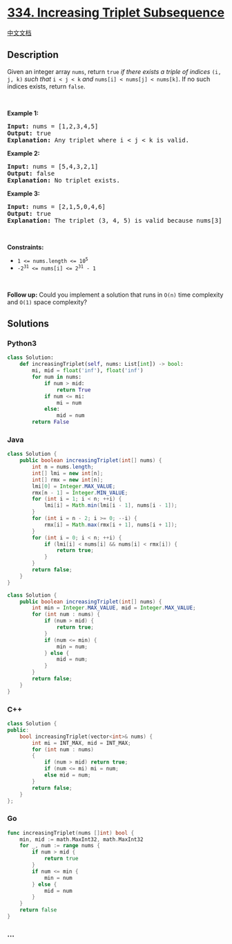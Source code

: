 # [334. Increasing Triplet Subsequence](https://leetcode.com/problems/increasing-triplet-subsequence)

[中文文档](/solution/0300-0399/0334.Increasing%20Triplet%20Subsequence/README.md)

## Description

<p>Given an integer array <code>nums</code>, return <code>true</code><em> if there exists a triple of indices </em><code>(i, j, k)</code><em> such that </em><code>i &lt; j &lt; k</code><em> and </em><code>nums[i] &lt; nums[j] &lt; nums[k]</code>. If no such indices exists, return <code>false</code>.</p>

<p>&nbsp;</p>
<p><strong>Example 1:</strong></p>

<pre>
<strong>Input:</strong> nums = [1,2,3,4,5]
<strong>Output:</strong> true
<strong>Explanation:</strong> Any triplet where i &lt; j &lt; k is valid.
</pre>

<p><strong>Example 2:</strong></p>

<pre>
<strong>Input:</strong> nums = [5,4,3,2,1]
<strong>Output:</strong> false
<strong>Explanation:</strong> No triplet exists.
</pre>

<p><strong>Example 3:</strong></p>

<pre>
<strong>Input:</strong> nums = [2,1,5,0,4,6]
<strong>Output:</strong> true
<strong>Explanation:</strong> The triplet (3, 4, 5) is valid because nums[3] == 0 &lt; nums[4] == 4 &lt; nums[5] == 6.
</pre>

<p>&nbsp;</p>
<p><strong>Constraints:</strong></p>

<ul>
	<li><code>1 &lt;= nums.length &lt;= 10<sup>5</sup></code></li>
	<li><code>-2<sup>31</sup> &lt;= nums[i] &lt;= 2<sup>31</sup> - 1</code></li>
</ul>

<p>&nbsp;</p>
<strong>Follow up:</strong> Could you implement a solution that runs in <code>O(n)</code> time complexity and <code>O(1)</code> space complexity?

## Solutions

<!-- tabs:start -->

### **Python3**

```python
class Solution:
    def increasingTriplet(self, nums: List[int]) -> bool:
        mi, mid = float('inf'), float('inf')
        for num in nums:
            if num > mid:
                return True
            if num <= mi:
                mi = num
            else:
                mid = num
        return False
```

### **Java**

```java
class Solution {
    public boolean increasingTriplet(int[] nums) {
        int n = nums.length;
        int[] lmi = new int[n];
        int[] rmx = new int[n];
        lmi[0] = Integer.MAX_VALUE;
        rmx[n - 1] = Integer.MIN_VALUE;
        for (int i = 1; i < n; ++i) {
            lmi[i] = Math.min(lmi[i - 1], nums[i - 1]);
        }
        for (int i = n - 2; i >= 0; --i) {
            rmx[i] = Math.max(rmx[i + 1], nums[i + 1]);
        }
        for (int i = 0; i < n; ++i) {
            if (lmi[i] < nums[i] && nums[i] < rmx[i]) {
                return true;
            }
        }
        return false;
    }
}
```

```java
class Solution {
    public boolean increasingTriplet(int[] nums) {
        int min = Integer.MAX_VALUE, mid = Integer.MAX_VALUE;
        for (int num : nums) {
            if (num > mid) {
                return true;
            }
            if (num <= min) {
                min = num;
            } else {
                mid = num;
            }
        }
        return false;
    }
}
```

### **C++**

```cpp
class Solution {
public:
    bool increasingTriplet(vector<int>& nums) {
        int mi = INT_MAX, mid = INT_MAX;
        for (int num : nums)
        {
            if (num > mid) return true;
            if (num <= mi) mi = num;
            else mid = num;
        }
        return false;
    }
};
```

### **Go**

```go
func increasingTriplet(nums []int) bool {
	min, mid := math.MaxInt32, math.MaxInt32
	for _, num := range nums {
		if num > mid {
			return true
		}
		if num <= min {
			min = num
		} else {
			mid = num
		}
	}
	return false
}
```

### **...**

```

```

<!-- tabs:end -->
